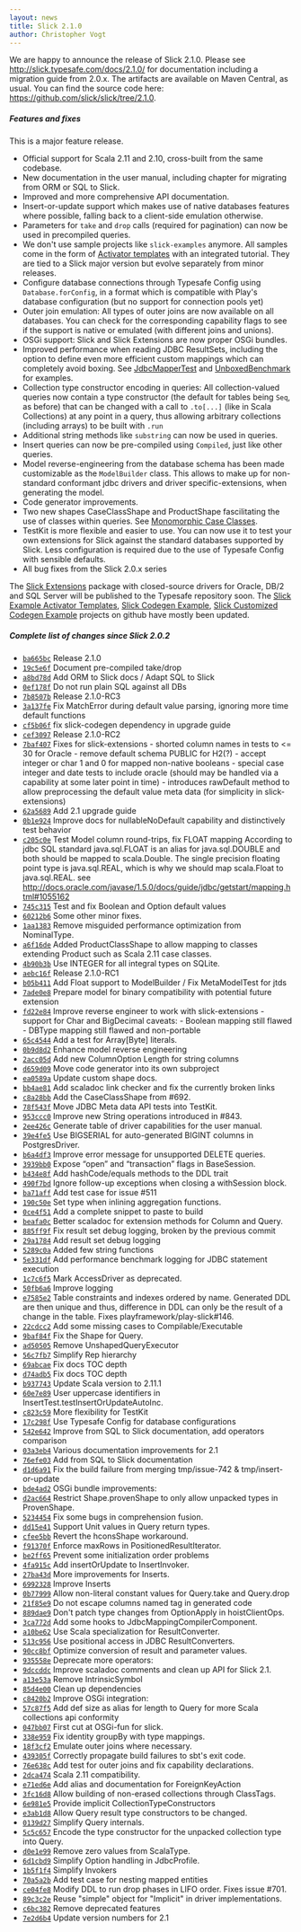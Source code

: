 ```yaml
---
layout: news
title: Slick 2.1.0
author: Christopher Vogt
---
```

We are happy to announce the release of Slick 2.1.0.
Please see <http://slick.typesafe.com/docs/2.1.0/> for documentation including a migration guide from 2.0.x.
The artifacts are available on Maven Central, as usual.
You can find the source code here: <https://github.com/slick/slick/tree/2.1.0>.

##### Features and fixes

This is a major feature release.

* Official support for Scala 2.11 and 2.10, cross-built from the same codebase.
* New documentation in the user manual, including chapter for migrating from ORM or SQL to Slick.
* Improved and more comprehensive API documentation.
* Insert-or-update support which makes use of native databases features where possible,
  falling back to a client-side emulation otherwise.
* Parameters for `take` and `drop` calls (required for pagination) can now be used in
  precompiled queries.
* We don't use sample projects like `slick-examples` anymore. All samples come in the form
  of [Activator templates](https://github.com/typesafehub/?query=activator-slick)
  with an integrated tutorial. They are tied to a Slick major
  version but evolve separately from minor releases.
* Configure database connections through Typesafe Config using `Database.forConfig`,
  in a format which is compatible
  with Play's database configuration (but no support for connection pools yet)
* Outer join emulation: All types of outer joins are now available on all databases. You can check
  for the corresponding capability flags to see if the support is native or emulated (with different
  joins and unions).
* OSGi support: Slick and Slick Extensions are now proper OSGi bundles.
* Improved performance when reading JDBC ResultSets, including the option to define
  even more efficient custom mappings which can completely avoid boxing. See
  [JdbcMapperTest](https://github.com/slick/slick/blob/2.1.0/slick-testkit/src/main/scala/com/typesafe/slick/testkit/tests/JdbcMapperTest.scala#L295-321)
  and [UnboxedBenchmark](https://github.com/slick/slick/blob/2.1.0/slick-testkit/src/test/scala/scala/slick/benchmark/UnboxedBenchmark.scala) for examples.
* Collection type constructor encoding in queries: All collection-valued queries now
  contain a type constructor (the default for tables being `Seq`, as before) that can be
  changed with a call to `.to[...]` (like in Scala Collections) at any point in a query,
  thus allowing arbitrary collections (including arrays) to be built with `.run`
* Additional string methods like `substring` can now be used in queries.
* Insert queries can now be pre-compiled using `Compiled`, just like other queries.
* Model reverse-engineering from the database schema has been made customizable as
  the `ModelBuilder` class.
  This allows to make up for non-standard conformant jdbc drivers
  and driver specific-extensions, when generating the model.
* Code generator improvements.
* Two new shapes CaseClassShape and ProductShape fascilitating the use of classes
  within queries. See [Monomorphic Case Classes](http://slick.typesafe.com/doc/2.1.0/userdefined.html#monomorphic-case-classes).
* TestKit is more flexible and easier to use. You can now use it to test your own
  extensions for Slick against the standard databases supported by Slick. Less
  configuration is required due to the use of Typesafe Config with sensible defaults.
* All bug fixes from the Slick 2.0.x series

The [Slick Extensions](http://slick.typesafe.com/doc/2.1.0/extensions.html)
package with closed-source drivers for Oracle, DB/2 and SQL Server will be
published to the Typesafe repository soon.
The [Slick Example Activator Templates](https://github.com/typesafehub/?query=activator-slick),
[Slick Codegen Example](https://github.com/slick/slick-codegen-example),
[Slick Customized Codegen Example](https://github.com/slick/slick-codegen-customization-example)
projects on github have mostly been updated. 

##### Complete list of changes since Slick 2.0.2
* [``ba665bc``](https://github.com/slick/slick/commit/ba665bc974cb041d5d6188807fd4766736fbd3bd) Release 2.1.0
* [``19c5e6f``](https://github.com/slick/slick/commit/19c5e6fafdc5f95730445065788694cd729f6419) Document pre-compiled take/drop
* [``a8bd78d``](https://github.com/slick/slick/commit/a8bd78def913dc16e7f9321dac07cd4d26231672) Add ORM to Slick docs / Adapt SQL to Slick
* [``0ef178f``](https://github.com/slick/slick/commit/0ef178fa176ed5e80d428d73a3020ce96b732497) Do not run plain SQL against all DBs
* [``7b8507b``](https://github.com/slick/slick/commit/7b8507beb1eb32b654f42e5cca1965696c9d64a6) Release 2.1.0-RC3
* [``3a137fe``](https://github.com/slick/slick/commit/3a137fe77d026d00731df0822b1f05f67065b7e5) Fix MatchError during default value parsing, ignoring more time default functions
* [``cf5b06f``](https://github.com/slick/slick/commit/cf5b06fa365e91f289506e67e8aa3e01aad97f17) fix slick-codegen dependency in upgrade guide
* [``cef3097``](https://github.com/slick/slick/commit/cef3097274db0120cd1d878340b5fef53532e090) Release 2.1.0-RC2
* [``7baf407``](https://github.com/slick/slick/commit/7baf4070ffbc0ac0f6757313eb4145de25f85b01) Fixes for slick-extensions - shorted column names in tests to <= 30 for Oracle - remove default schema PUBLIC for H2(?) - accept integer or char 1 and 0 for mapped non-native booleans - special case integer and date tests to include oracle (should may be handled via a capability at some later point in time) - introduces rawDefault method to allow preprocessing the default value meta data (for simplicity in slick-extensions)
* [``62a5689``](https://github.com/slick/slick/commit/62a5689b9ae246e734cf3246b25f888e7a4987bc) Add 2.1 upgrade guide
* [``0b1e924``](https://github.com/slick/slick/commit/0b1e924ad984ed599e53158740ac14d123c07e41) Improve docs for nullableNoDefault capability and distinctively test behavior
* [``c205c0e``](https://github.com/slick/slick/commit/c205c0ef08ff92164fe67dd0fa104394e01d8859) Test Model column round-trips, fix FLOAT mapping According to jdbc SQL standard java.sql.FLOAT is an alias for java.sql.DOUBLE and both should be mapped to scala.Double. The single precision floating point type is java.sql.REAL, which is why we should map scala.Float to java.sql.REAL. see http://docs.oracle.com/javase/1.5.0/docs/guide/jdbc/getstart/mapping.html#1055162
* [``745c315``](https://github.com/slick/slick/commit/745c315b79b127ef659c7d7726e2eef9c0985152) Test and fix Boolean and Option default values
* [``60212b6``](https://github.com/slick/slick/commit/60212b62916c019d973d217b1e3601321783f5b1) Some other minor fixes.
* [``1aa1383``](https://github.com/slick/slick/commit/1aa13839095172eeba5b44f67a941251b90436fe) Remove misguided performance optimization from NominalType.
* [``a6f16de``](https://github.com/slick/slick/commit/a6f16de571d0dc3664a2340b66f358aee5bbac2b) Added ProductClassShape to allow mapping to classes extending Product such as Scala 2.11 case classes.
* [``4b90b3b``](https://github.com/slick/slick/commit/4b90b3b1983b6adf55c09e9036ae677dc43b30d5) Use INTEGER for all integral types on SQLite.
* [``aebc16f``](https://github.com/slick/slick/commit/aebc16f4eec6261621ccb44017ded7f01f36e8ca) Release 2.1.0-RC1
* [``b05b411``](https://github.com/slick/slick/commit/b05b4112319d9dd27a788dd93ed7ac6b7175bc27) Add Float support to ModelBuilder / Fix MetaModelTest for jtds
* [``7ade0e8``](https://github.com/slick/slick/commit/7ade0e808bac13c1f77b1cda3ce1f3412bcdbc0e) Prepare model for binary compatibility with potential future extension
* [``fd22e84``](https://github.com/slick/slick/commit/fd22e849fd3f6e7f22f823091ba42321ba38adab) Improve reverse engineer to work with slick-extensions - support for Char and BigDecimal caveats: - Boolean mapping still flawed - DBType mapping still flawed and non-portable
* [``65c4544``](https://github.com/slick/slick/commit/65c45446055f0ce304a22e5d9244bf25985226dc) Add a test for Array[Byte] literals.
* [``0b9d8d2``](https://github.com/slick/slick/commit/0b9d8d230eea8df99dbd77e223dd5ddfff1a52e7) Enhance model reverse engineering
* [``2acc05d``](https://github.com/slick/slick/commit/2acc05d1e95c9b0c587d52ec2369b03fa16710e0) Add new ColumnOption Length for string columns
* [``d659d09``](https://github.com/slick/slick/commit/d659d098736962a0323288de87b8f06fd7aea281) Move code generator into its own subproject
* [``ea0589a``](https://github.com/slick/slick/commit/ea0589af45a8025089399f43f5d56b34eb34b2a3) Update custom shape docs.
* [``bb4ae81``](https://github.com/slick/slick/commit/bb4ae8196914b7fbaa67922ab579f57b64554c43) Add scaladoc link checker and fix the currently broken links
* [``c8a28bb``](https://github.com/slick/slick/commit/c8a28bb0027f01af9d3fdf73614b75b11b3fbd0b) Add the CaseClassShape from #692.
* [``78f543f``](https://github.com/slick/slick/commit/78f543fad880f99d4e4683a500b2331f5d9359c9) Move JDBC Meta data API tests into TestKit.
* [``953ccc0``](https://github.com/slick/slick/commit/953ccc0cacef302cd13bda5b50b891603e530494) Improve new String operations introduced in #843.
* [``2ee426c``](https://github.com/slick/slick/commit/2ee426ce5e302a3855cb2ebd47c58c29340e7d2e) Generate table of driver capabilities for the user manual.
* [``39e4fe5``](https://github.com/slick/slick/commit/39e4fe5fcb08734f1d1640428e0e67cdbf42c560) Use BIGSERIAL for auto-generated BIGINT columns in PostgresDriver.
* [``b6a4df3``](https://github.com/slick/slick/commit/b6a4df31301504d5432ece9257f68c8fcad7abaa) Improve error message for unsupported DELETE queries.
* [``3939bb0``](https://github.com/slick/slick/commit/3939bb0bf3f9c27dc8276f53b1b53fb262103471) Expose “open” and “transaction” flags in BaseSession.
* [``b434e8f``](https://github.com/slick/slick/commit/b434e8fe58c8df8c9bb0be860be555a05ffc790d) Add hashCode/equals methods to the DDL trait
* [``490f7bd``](https://github.com/slick/slick/commit/490f7bdf047699872430d5d9ff872098fdebae84) Ignore follow-up exceptions when closing a withSession block.
* [``ba71aff``](https://github.com/slick/slick/commit/ba71aff5b7f0071ad4f03ce619089d72c0e232c8) Add test case for issue #511
* [``190c50e``](https://github.com/slick/slick/commit/190c50e2ed880a7ee54f6b1035f507a1c73cf8bd) Set type when inlining aggregation functions.
* [``0ce4f51``](https://github.com/slick/slick/commit/0ce4f51731528ac05737ba4ae67c7f22ebdefff9) Add a complete snippet to paste to build
* [``beafa0c``](https://github.com/slick/slick/commit/beafa0ccfce35234a2b21e64010caa9176e5d8c0) Better scaladoc for extension methods for Column and Query.
* [``885ff9f``](https://github.com/slick/slick/commit/885ff9f6251048dacdec6096edd457c98495a4eb) Fix result set debug logging, broken by the previous commit
* [``29a1784``](https://github.com/slick/slick/commit/29a1784d56e1b1329ab18b966a2c06ca0c87f6ea) Add result set debug logging
* [``5289c0a``](https://github.com/slick/slick/commit/5289c0a8de71aedf73f93aac1e17834a45e5d284) Added few string functions
* [``5e331df``](https://github.com/slick/slick/commit/5e331df413a6ba56c848dacfc0061be8b557c403) Add performance benchmark logging for JDBC statement execution
* [``1c7c6f5``](https://github.com/slick/slick/commit/1c7c6f53a5878c8e6c0402dee57ebabe0b668251) Mark AccessDriver as deprecated.
* [``50fb6a6``](https://github.com/slick/slick/commit/50fb6a6a8fea1e867d8c3e61d2309fecce194003) Improve logging
* [``e7585e2``](https://github.com/slick/slick/commit/e7585e21c13abb35b0a1696b529816855e4dcec6) Table constraints and indexes ordered by name. Generated DDL are then unique and thus, difference in DDL can only be the result of a change in the table. Fixes playframework/play-slick#146.
* [``22cdcc2``](https://github.com/slick/slick/commit/22cdcc21469ba754a1e47bf23c3bedd76d9da430) Add some missing cases to Compilable/Executable
* [``9baf84f``](https://github.com/slick/slick/commit/9baf84f622cb3ab9be98e1ff3b6ad65e00be0aa9) Fix the Shape for Query.
* [``ad50505``](https://github.com/slick/slick/commit/ad5050574eb595c0f9a17a9da608e8ea33c88317) Remove UnshapedQueryExecutor
* [``56c7fb7``](https://github.com/slick/slick/commit/56c7fb7a211eb7650184a237736692d252cfb000) Simplify Rep hierarchy
* [``69abcae``](https://github.com/slick/slick/commit/69abcae290eb621fc46fb32a8bb8750342717341) Fix docs TOC depth
* [``d74adb5``](https://github.com/slick/slick/commit/d74adb5c00f0341a37d74ece6161e3ed5be418e1) Fix docs TOC depth
* [``b937743``](https://github.com/slick/slick/commit/b937743970c8669e94fe57ffa8f69648a15cce03) Update Scala version to 2.11.1
* [``60e7e89``](https://github.com/slick/slick/commit/60e7e899dca05023b726ce842d7ad99d5e9ccb72) User uppercase identifiers in InsertTest.testInsertOrUpdateAutoInc.
* [``c823c59``](https://github.com/slick/slick/commit/c823c59dca8568237f789e2d0f3e4b31101a7618) More flexibility for TestKit
* [``17c298f``](https://github.com/slick/slick/commit/17c298f093d5557e93e756ce0298bfb97f8568ca) Use Typesafe Config for database configurations
* [``542e642``](https://github.com/slick/slick/commit/542e642c599c1cf73d21bc0de1e32420a5bd5c4b) Improve from SQL to Slick documentation, add operators comparison
* [``03a3eb4``](https://github.com/slick/slick/commit/03a3eb472df107dd65608ff004965e9d4f60e79d) Various documentation improvements for 2.1
* [``76efe03``](https://github.com/slick/slick/commit/76efe03d39cf3922dfd2eb62a5330f3e643d9b57) Add from SQL to Slick documentation
* [``d1d6a91``](https://github.com/slick/slick/commit/d1d6a9104139857bc0645bad204aef84b91c33b2) Fix the build failure from merging tmp/issue-742 & tmp/insert-or-update
* [``bde4ad2``](https://github.com/slick/slick/commit/bde4ad2a42195012cbe10cee0e1a74e443308afb) OSGi bundle improvements:
* [``d2ac664``](https://github.com/slick/slick/commit/d2ac664b27ac4c345a3f91bc558fa0abeec70efc) Restrict Shape.provenShape to only allow unpacked types in ProvenShape.
* [``5234454``](https://github.com/slick/slick/commit/5234454214283afeb40dd8b9baab2388be0b5c0c) Fix some bugs in comprehension fusion.
* [``dd15e41``](https://github.com/slick/slick/commit/dd15e416ab5e0ebaeb42ec846ba88e7ef72e4295) Support Unit values in Query return types.
* [``cfee5bb``](https://github.com/slick/slick/commit/cfee5bb53c4f5d217eece0347de65df638f8dd14) Revert the hconsShape workaround.
* [``f91370f``](https://github.com/slick/slick/commit/f91370f2b7a0df9a18f7b71103088bad1b03f8dd) Enforce maxRows in PositionedResultIterator.
* [``be2ff65``](https://github.com/slick/slick/commit/be2ff6513d46abc9a25c8752c2931a786d4c5ad6) Prevent some initialization order problems
* [``4fa915c``](https://github.com/slick/slick/commit/4fa915c47b4a7bc56bbfb63d6fc859f413cce69e) Add insertOrUpdate to InsertInvoker.
* [``27ba43d``](https://github.com/slick/slick/commit/27ba43d04cc4ea4b20c0e91f9155612a2606e765) More improvements for Inserts.
* [``6992328``](https://github.com/slick/slick/commit/6992328924630cd2d5870f67d4978786abdbab04) Improve Inserts
* [``0b77999``](https://github.com/slick/slick/commit/0b77999816b44a72f436ce121b3a4706ae29d2c4) Allow non-literal constant values for Query.take and Query.drop
* [``21f85e9``](https://github.com/slick/slick/commit/21f85e991ef22aea30c7c2ce505ea37459576cab) Do not escape columns named tag in generated code
* [``889dae9``](https://github.com/slick/slick/commit/889dae9a8835a52cb04a2802e56a4460e4261f65) Don't patch type changes from OptionApply in hoistClientOps.
* [``3ca772d``](https://github.com/slick/slick/commit/3ca772ded08d735f673c7ae61d6655e135241d5d) Add some hooks to JdbcMappingCompilerComponent.
* [``a10be62``](https://github.com/slick/slick/commit/a10be62b29776f8194eff0796fa3e8dc27c6ff0a) Use Scala specialization for ResultConverter.
* [``513c956``](https://github.com/slick/slick/commit/513c95632e67d9fb9ed2f91f8d715c91d8f088a1) Use positional access in JDBC ResultConverters.
* [``90cc8bf``](https://github.com/slick/slick/commit/90cc8bfdb23df39b17270a339d24d654399edc40) Optimize conversion of result and parameter values.
* [``935558e``](https://github.com/slick/slick/commit/935558ed155f4f65c30cf9b6ae774e0b6a1f8c2b) Deprecate more operators:
* [``9dccddc``](https://github.com/slick/slick/commit/9dccddc2e7971efdcf687181fb68ef6cfc933141) Improve scaladoc comments and clean up API for Slick 2.1.
* [``a13e53a``](https://github.com/slick/slick/commit/a13e53a150f0cf1fb6a37c96f15c63cef63ba9e0) Remove IntrinsicSymbol
* [``85d4e00``](https://github.com/slick/slick/commit/85d4e00afcf5f6b7bea279aeebc3dbb30b486d89) Clean up dependencies
* [``c8420b2``](https://github.com/slick/slick/commit/c8420b22846d17ad38ec63784ebed12439b2c31c) Improve OSGi integration:
* [``57c87f5``](https://github.com/slick/slick/commit/57c87f502dcdd4fd8200a0956bff6e63e495aee0) Add def size as alias for length to Query for more Scala collections api conformity
* [``047bb07``](https://github.com/slick/slick/commit/047bb07140cc10fbf2eba495845d9994a095671e) First cut at OSGi-fun for slick.
* [``338e959``](https://github.com/slick/slick/commit/338e959e03b38b54c7d827a4cf2cb5dfc6d413a6) Fix identity groupBy with type mappings.
* [``18f3cf2``](https://github.com/slick/slick/commit/18f3cf222e16055c4d3369d64fd22fb827c614f4) Emulate outer joins where necessary.
* [``439305f``](https://github.com/slick/slick/commit/439305f2ccd12853d37646d299c98652185ea6d4) Correctly propagate build failures to sbt's exit code.
* [``76e638c``](https://github.com/slick/slick/commit/76e638cb7a445fcd8cc75c290ff852cc8f38f17b) Add test for outer joins and fix capability declarations.
* [``2dca474``](https://github.com/slick/slick/commit/2dca474f973bc3c71e5d2a38b9071d6aa889b7eb) Scala 2.11 compatibility.
* [``e71ed6e``](https://github.com/slick/slick/commit/e71ed6e777ee245779c3d81c7fce30e2d84c2f77) Add alias and documentation for ForeignKeyAction
* [``3fc16d8``](https://github.com/slick/slick/commit/3fc16d8171f7785b8c7b34ed513675188410fcbc) Allow building of non-erased collections through ClassTags.
* [``6e981e5``](https://github.com/slick/slick/commit/6e981e5c62b8e5c81a5e5b3867dfc62f1800b353) Provide implicit CollectionTypeConstructors
* [``e3ab1d8``](https://github.com/slick/slick/commit/e3ab1d8b2b6e1260abf7d62f24cea18b74a9a211) Allow Query result type constructors to be changed.
* [``0139d27``](https://github.com/slick/slick/commit/0139d272717d206339df3ef227938a3312fb9e3b) Simplify Query internals.
* [``5c5c657``](https://github.com/slick/slick/commit/5c5c6572dad8e1401850e4ac96f922b7a1b14cdf) Encode the type constructor for the unpacked collection type into Query.
* [``d0e1e99``](https://github.com/slick/slick/commit/d0e1e99f11c011f9394591f6ccee8d94597f01e7) Remove zero values from ScalaType.
* [``6d1cbd9``](https://github.com/slick/slick/commit/6d1cbd9f8edb1448e79c2ddaf9500ae69ed226c5) Simplify Option handling in JdbcProfile.
* [``1b5f1f4``](https://github.com/slick/slick/commit/1b5f1f4ee2a5271e299a487d43f506f7924cb828) Simplify Invokers
* [``70a5a2b``](https://github.com/slick/slick/commit/70a5a2b9d40b891a3201515aa373352e56b9c67f) Add test case for nesting mapped entities
* [``ce04fe8``](https://github.com/slick/slick/commit/ce04fe8e752c93c06c38ad732ab625c3add1e10a) Modify DDL to run drop phases in LIFO order.  Fixes issue #701.
* [``89c3c2e``](https://github.com/slick/slick/commit/89c3c2ed2098a6b8207d71a2fdee298f40b4842b) Reuse "simple" object for "Implicit" in driver implementations.
* [``c6bc382``](https://github.com/slick/slick/commit/c6bc3826cc82ab1d636b3691e97e1b5125db24f9) Remove deprecated features
* [``7e2d6b4``](https://github.com/slick/slick/commit/7e2d6b450cd694e072643ec882f1b0b92bc79248) Update version numbers for 2.1
